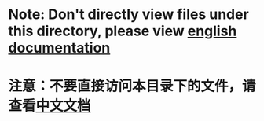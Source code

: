 # Note: Don't directly view files under this directory, please view [english documentation](https://babyfish-ct.github.io/jimmer-doc/)
# 注意：不要直接访问本目录下的文件，请查看[中文文档](https://babyfish-ct.gitee.io/jimmer-doc/)

